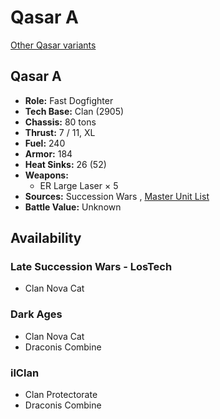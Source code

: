 # Qasar A 

[Other Qasar variants](../qasar.md) 

## Qasar A 

- **Role:** Fast Dogfighter 
- **Tech Base:** Clan (2905) 
- **Chassis:** 80 tons 
- **Thrust:** 7 / 11, XL 
- **Fuel:** 240 
- **Armor:** 184 
- **Heat Sinks:** 26 (52) 
- **Weapons:** 
  - ER Large Laser × 5 
- **Sources:** Succession Wars , [Master Unit List](http://masterunitlist.info/Unit/Details/7663) 
- **Battle Value:** Unknown 

## Availability 

### Late Succession Wars - LosTech 

- Clan Nova Cat 

### Dark Ages 

- Clan Nova Cat 
- Draconis Combine 

### ilClan 

- Clan Protectorate 
- Draconis Combine 

